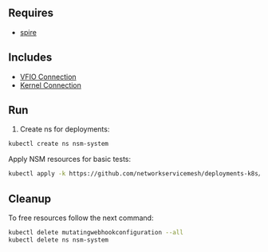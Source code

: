 ## Requires

- [spire](../spire)

## Includes

- [VFIO Connection](../use-cases/Vfio2Noop)
- [Kernel Connection](../use-cases/SriovKernel2Noop)

## Run

1. Create ns for deployments:
```bash
kubectl create ns nsm-system
```

Apply NSM resources for basic tests:
```bash
kubectl apply -k https://github.com/networkservicemesh/deployments-k8s/examples/sriov?ref=c918802d18fe4d0538457d504ee011e713acf80f
```

## Cleanup

To free resources follow the next command:
```bash
kubectl delete mutatingwebhookconfiguration --all
kubectl delete ns nsm-system
```
